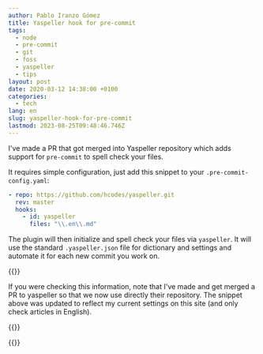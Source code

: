 ```yaml
---
author: Pablo Iranzo Gómez
title: Yaspeller hook for pre-commit
tags:
  - node
  - pre-commit
  - git
  - foss
  - yaspeller
  - tips
layout: post
date: 2020-03-12 14:38:00 +0100
categories:
  - tech
lang: en
slug: yaspeller-hook-for-pre-commit
lastmod: 2023-08-25T09:48:46.746Z
---
```


I've made a PR that got merged into Yaspeller repository which adds support for `pre-commit` to spell check your files.

It requires simple configuration, just add this snippet to your `.pre-commit-config.yaml`:

```yaml
- repo: https://github.com/hcodes/yaspeller.git
  rev: master
  hooks:
    - id: yaspeller
      files: "\\.en\\.md"
```

The plugin will then initialize and spell check your files via `yaspeller`. It will use the standard `.yaspeller.json` file for dictionary and settings and automate it for each new commit you work on.

{{<important >}}

If you were checking this information, note that I've made and get merged a PR to yaspeller so that we now use directly their repository. The snippet above was updated to reflect my current settings on this site (and only check articles in English).

{{</important>}}

{{<enjoy>}}
